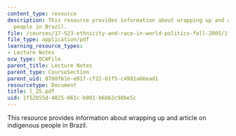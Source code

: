```yaml
---
content_type: resource
description: This resource provides information about wrapping up and article on indigenous
  people in Brazil.
file: /courses/17-523-ethnicity-and-race-in-world-politics-fall-2005/1f52b55d4825061cb001b6b62c98be5c_l_25.pdf
file_type: application/pdf
learning_resource_types:
- Lecture Notes
ocw_type: OCWFile
parent_title: Lecture Notes
parent_type: CourseSection
parent_uid: 8780f61e-e01f-cf22-61f5-c4981a66ead1
resourcetype: Document
title: l_25.pdf
uid: 1f52b55d-4825-061c-b001-b6b62c98be5c
---
```

This resource provides information about wrapping up and article on indigenous people in Brazil.

